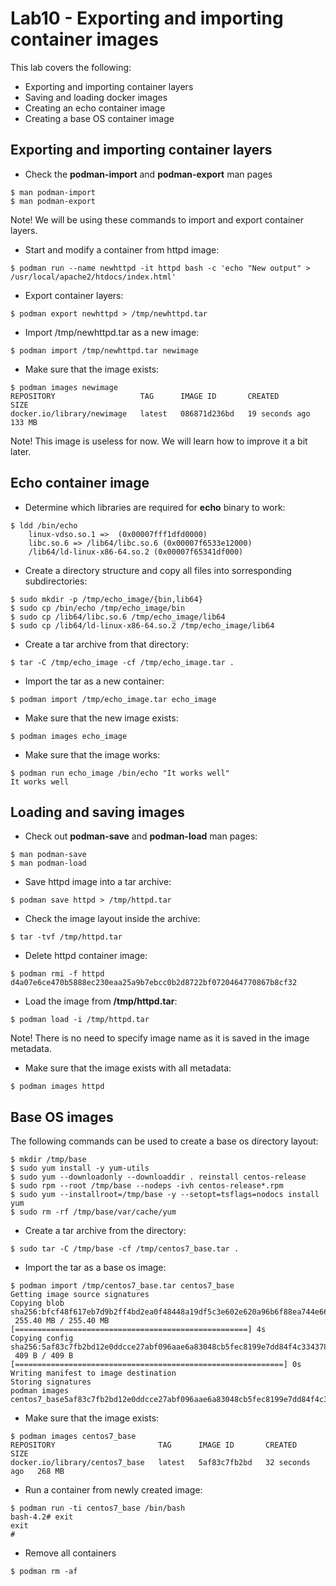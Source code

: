 # Lab10 - Exporting and importing container images

This lab covers the following:
- Exporting and importing container layers
- Saving and loading docker images
- Creating an echo container image
- Creating a base OS container image

## Exporting and importing container layers

- Check the **podman-import** and **podman-export** man pages

```
$ man podman-import
$ man podman-export
```

Note! We will be using these commands to import and export container layers.

- Start and modify a container from httpd image:

```
$ podman run --name newhttpd -it httpd bash -c 'echo "New output" > /usr/local/apache2/htdocs/index.html'
```

- Export container layers:

```
$ podman export newhttpd > /tmp/newhttpd.tar
```

- Import /tmp/newhttpd.tar as a new image:

```
$ podman import /tmp/newhttpd.tar newimage
```

- Make sure that the image exists:

```
$ podman images newimage
REPOSITORY                   TAG      IMAGE ID       CREATED          SIZE
docker.io/library/newimage   latest   086871d236bd   19 seconds ago   133 MB
```

Note! This image is useless for now. We will learn how to improve it a bit later.

## Echo container image

- Determine which libraries are required for **echo** binary to work:

```
$ ldd /bin/echo
	linux-vdso.so.1 =>  (0x00007fff1dfd0000)
	libc.so.6 => /lib64/libc.so.6 (0x00007f6533e12000)
	/lib64/ld-linux-x86-64.so.2 (0x00007f65341df000)
```

- Create a directory structure and copy all files into sorresponding subdirectories:

```
$ sudo mkdir -p /tmp/echo_image/{bin,lib64}
$ sudo cp /bin/echo /tmp/echo_image/bin
$ sudo cp /lib64/libc.so.6 /tmp/echo_image/lib64
$ sudo cp /lib64/ld-linux-x86-64.so.2 /tmp/echo_image/lib64
```

- Create a tar archive from that directory:

```
$ tar -C /tmp/echo_image -cf /tmp/echo_image.tar .
```

- Import the tar as a new container:

```
$ podman import /tmp/echo_image.tar echo_image

```

- Make sure that the new image exists:

```
$ podman images echo_image

```

- Make sure that the image works:

```
$ podman run echo_image /bin/echo "It works well"
It works well
```

## Loading and saving images

- Check out **podman-save** and **podman-load** man pages:

```
$ man podman-save
$ man podman-load
```

- Save httpd image into a tar archive:

```
$ podman save httpd > /tmp/httpd.tar
```

- Check the image layout inside the archive:

```
$ tar -tvf /tmp/httpd.tar

```

- Delete httpd container image:

```
$ podman rmi -f httpd
d4a07e6ce470b5888ec230eaa25a9b7ebcc0b2d8722bf0720464770867b8cf32
```

- Load the image from **/tmp/httpd.tar**:

```
$ podman load -i /tmp/httpd.tar
```
Note! There is no need to specify image name as it is saved in the image metadata.

- Make sure that the image exists with all metadata:

```
$ podman images httpd

```

## Base OS images

The following commands can be used to create a base os directory layout:

```
$ mkdir /tmp/base
$ sudo yum install -y yum-utils
$ sudo yum --downloadonly --downloaddir . reinstall centos-release
$ sudo rpm --root /tmp/base --nodeps -ivh centos-release*.rpm
$ sudo yum --installroot=/tmp/base -y --setopt=tsflags=nodocs install yum
$ sudo rm -rf /tmp/base/var/cache/yum
```

- Create a tar archive from the directory:

```
$ sudo tar -C /tmp/base -cf /tmp/centos7_base.tar .
```

- Import the tar as a base os image:

```
$ podman import /tmp/centos7_base.tar centos7_base
Getting image source signatures
Copying blob sha256:bfcf48f617eb7d9b2ff4bd2ea0f48448a19df5c3e602e620a96b6f88ea744e66
 255.40 MB / 255.40 MB [====================================================] 4s
Copying config sha256:5af83c7fb2bd12e0ddcce27abf096aae6a83048cb5fec8199e7dd84f4c334378
 409 B / 409 B [============================================================] 0s
Writing manifest to image destination
Storing signatures
podman images centos7_base5af83c7fb2bd12e0ddcce27abf096aae6a83048cb5fec8199e7dd84f4c334378
```

- Make sure that the image exists:

```
$ podman images centos7_base
REPOSITORY                       TAG      IMAGE ID       CREATED          SIZE
docker.io/library/centos7_base   latest   5af83c7fb2bd   32 seconds ago   268 MB
```

- Run a container from newly created image:

```
$ podman run -ti centos7_base /bin/bash
bash-4.2# exit
exit
# 
```

- Remove all containers

```
$ podman rm -af
```

